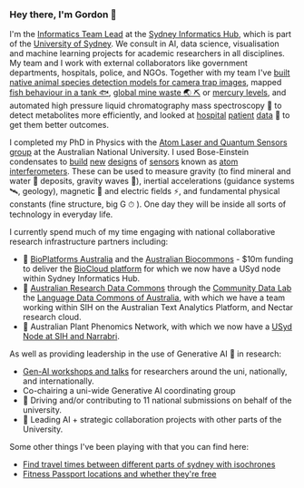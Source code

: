 ### Hey there, I'm Gordon  👋
I'm the [Informatics Team Lead](https://www.linkedin.com/in/gdmcdonald/) at the [Sydney Informatics Hub](https://www.sydney.edu.au/sydney-informatics-hub), which is part of the [University of Sydney](https://www.sydney.edu.au). We consult in AI, data science, visualisation and machine learning projects for academic researchers in all disciplines. My team and I work with external collaborators like government departments, hospitals, police, and NGOs. Together with my team I've [built native animal species detection models for camera trap images](https://marsupial-ai.github.io/web/), mapped [fish behaviour in a tank 🐟](https://eprints.whiterose.ac.uk/145571/3/rspb.2019.0448.pdf), [global mine waste 🌏 ⛏](https://tailing.grida.no/) or [mercury levels](https://gdmcdonald.github.io/mercury/), and automated high pressure liquid chromatography mass spectroscopy 💉 to detect metabolites more efficiently, and looked at [hospital](https://dhin.net.au/project-update-speed-extract/) [patient](https://www.mdpi.com/1660-4601/16/8/1326/pdf) [data](https://adc.bmj.com/content/104/12/1150.abstract) 🏥 to get them better outcomes.

I completed my PhD in Physics with the [Atom Laser and Quantum Sensors group](http://atomlaser.anu.edu.au/) at the Australian National University. I used Bose-Einstein condensates to [build](https://journals.aps.org/prl/abstract/10.1103/PhysRevLett.113.013002) [new](https://arxiv.org/abs/1311.2143) [designs](https://iopscience.iop.org/article/10.1088/1367-2630/16/7/073035) of [sensors](https://arxiv.org/abs/1307.0268) known as [atom interferometers](https://openresearch-repository.anu.edu.au/bitstream/1885/152398/2/01_Hardman_Simultaneous_Precision_2016.pdf). These can be used to measure gravity (to find mineral and water 🌊 deposits, gravity waves 🌠), inertial accelerations (guidance systems 🛰, geology), magnetic 🧲 and electric fields ⚡️, and fundamental physical constants (fine structure, big G ⏱ ). One day they will be inside all sorts of technology in everyday life.

I currently spend much of my time engaging with national collaborative research infrastructure partners including:
- 🧬 [BioPlatforms Australia](https://bioplatforms.com) and the [Australian Biocommons](http://biocommons.org.au) - $10m funding to deliver the [BioCloud platform](https://www.biocommons.org.au/biocloud) for which we now have a USyd node within Sydney Informatics Hub.
-	📖 [Australian Research Data Commons](https://ardc.edu.au) through the [Community Data Lab](https://ardc.edu.au/project/ardc-community-data-lab/) the [Language Data Commons of Australia](http://ldaca.edu.au), with which we have a team working within SIH on the Australian Text Analytics Platform, and Nectar research cloud.
-	🌱 Australian Plant Phenomics Network, with which we now have a [USyd Node at SIH and Narrabri](https://www.plantphenomics.org.au/our-nodes/university-of-sydney).

As well as providing leadership in the use of Generative AI 🤖 in research:
-	[Gen-AI workshops and talks](https://github.com/gdmcdonald/Talks/blob/main/README.md) for researchers around the uni, nationally, and internationally.
-	Co-chairing a uni-wide Generative AI coordinating group
- 📄 Driving and/or contributing to 11 national submissions on behalf of the university.
- 🤝 Leading AI + strategic collaboration projects with other parts of the University.

Some other things I've been playing with that you can find here:
- [Find travel times between different parts of sydney with isochrones](https://gdmcdonald.github.io/mapnificent/sydney) 
- [Fitness Passport locations and whether they're free](https://www.google.com/maps/d/embed?mid=1Sv8Ovxe4VfWDM9dtkuFuJlDq38qEPUM&ehbc=2E312F)
